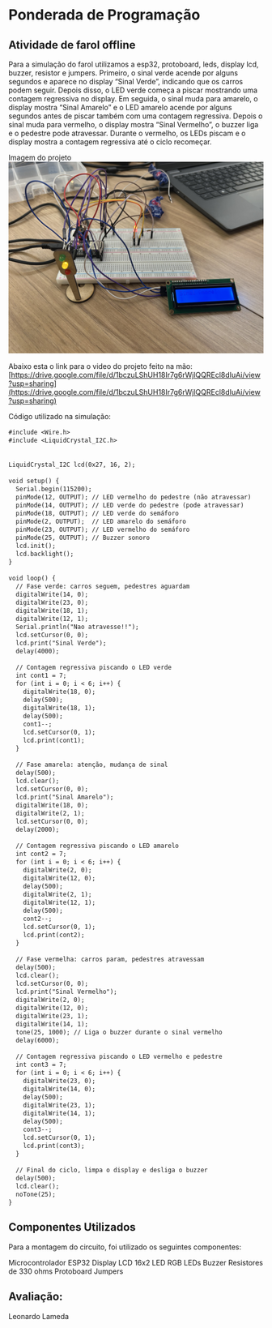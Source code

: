 # Ponderada de Programação

## Atividade de farol offline

Para a simulação do farol utilizamos a esp32, protoboard, leds, display lcd, buzzer, resistor e jumpers. Primeiro, o sinal verde acende por alguns segundos e aparece no display “Sinal Verde”, indicando que os carros podem seguir. Depois disso, o LED verde começa a piscar mostrando uma contagem regressiva no display. Em seguida, o sinal muda para amarelo, o display mostra “Sinal Amarelo” e o LED amarelo acende por alguns segundos antes de piscar também com uma contagem regressiva. Depois o sinal muda para vermelho, o display mostra “Sinal Vermelho”, o buzzer liga e o pedestre pode atravessar. Durante o vermelho, os LEDs piscam e o display mostra a contagem regressiva até o ciclo recomeçar.

Imagem do projeto
![/assets/imagem.jpeg](/assets/imagem.jpeg)

Abaixo esta o link para o video do projeto feito na mão: [https://drive.google.com/file/d/1bczuLShUH18Ir7g6rWjlQQREcl8dIuAi/view?usp=sharing](https://drive.google.com/file/d/1bczuLShUH18Ir7g6rWjlQQREcl8dIuAi/view?usp=sharing)

Código utilizado na simulação:

```
#include <Wire.h>
#include <LiquidCrystal_I2C.h>


LiquidCrystal_I2C lcd(0x27, 16, 2);

void setup() {
  Serial.begin(115200);
  pinMode(12, OUTPUT); // LED vermelho do pedestre (não atravessar)
  pinMode(14, OUTPUT); // LED verde do pedestre (pode atravessar)
  pinMode(18, OUTPUT); // LED verde do semáforo
  pinMode(2, OUTPUT);  // LED amarelo do semáforo
  pinMode(23, OUTPUT); // LED vermelho do semáforo
  pinMode(25, OUTPUT); // Buzzer sonoro
  lcd.init();
  lcd.backlight();
}

void loop() {
  // Fase verde: carros seguem, pedestres aguardam
  digitalWrite(14, 0);
  digitalWrite(23, 0);
  digitalWrite(18, 1);
  digitalWrite(12, 1);
  Serial.println("Nao atravesse!!");
  lcd.setCursor(0, 0);
  lcd.print("Sinal Verde");
  delay(4000);

  // Contagem regressiva piscando o LED verde
  int cont1 = 7;
  for (int i = 0; i < 6; i++) {
    digitalWrite(18, 0);
    delay(500);
    digitalWrite(18, 1);
    delay(500);
    cont1--;
    lcd.setCursor(0, 1);
    lcd.print(cont1);
  }

  // Fase amarela: atenção, mudança de sinal
  delay(500);
  lcd.clear();
  lcd.setCursor(0, 0);
  lcd.print("Sinal Amarelo");
  digitalWrite(18, 0);
  digitalWrite(2, 1);
  lcd.setCursor(0, 0);
  delay(2000);

  // Contagem regressiva piscando o LED amarelo
  int cont2 = 7;
  for (int i = 0; i < 6; i++) {
    digitalWrite(2, 0);
    digitalWrite(12, 0);
    delay(500);
    digitalWrite(2, 1);
    digitalWrite(12, 1);
    delay(500);
    cont2--;
    lcd.setCursor(0, 1);
    lcd.print(cont2);
  }

  // Fase vermelha: carros param, pedestres atravessam
  delay(500);
  lcd.clear();
  lcd.setCursor(0, 0);
  lcd.print("Sinal Vermelho");
  digitalWrite(2, 0);
  digitalWrite(12, 0);
  digitalWrite(23, 1);
  digitalWrite(14, 1);
  tone(25, 1000); // Liga o buzzer durante o sinal vermelho
  delay(6000);

  // Contagem regressiva piscando o LED vermelho e pedestre
  int cont3 = 7;
  for (int i = 0; i < 6; i++) {
    digitalWrite(23, 0);
    digitalWrite(14, 0);
    delay(500);
    digitalWrite(23, 1);
    digitalWrite(14, 1);
    delay(500);
    cont3--;
    lcd.setCursor(0, 1);
    lcd.print(cont3);
  }

  // Final do ciclo, limpa o display e desliga o buzzer
  delay(500);
  lcd.clear();
  noTone(25);
}

```
## Componentes Utilizados
Para a montagem do circuito, foi utilizado os seguintes componentes:

Microcontrolador ESP32
Display LCD 16x2
LED RGB 
LEDs
Buzzer
Resistores de 330 ohms
Protoboard
Jumpers 

## Avaliação:
Leonardo Lameda




